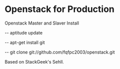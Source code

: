 Openstack for Production
========================

Openstack Master and Slaver Install

-- aptitude update

-- apt-get install git

-- git clone git://github.com/fqfpc2003/openstack.git


Based on StackGeek's Sehll.
